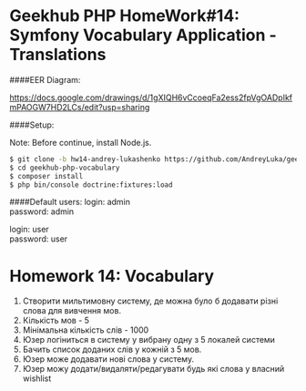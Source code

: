 Geekhub PHP HomeWork#14: Symfony Vocabulary Application - Translations
=

####EER Diagram:

https://docs.google.com/drawings/d/1gXIQH6vCcoeqFa2ess2fpVgOADpIkfmPAOGW7HD2LCs/edit?usp=sharing

####Setup:

Note: Before continue, install Node.js.

```bash
$ git clone -b hw14-andrey-lukashenko https://github.com/AndreyLuka/geekhub-php-vocabulary.git
$ cd geekhub-php-vocabulary
$ composer install
$ php bin/console doctrine:fixtures:load
``` 

####Default users:
login: admin<br>
password: admin

login: user<br>
password: user

Homework 14: Vocabulary
==========

1. Створити мильтимовну систему, де можна було б додавати різні слова для вивчення мов.
2. Кількість мов - 5
3. Мінімальна кількість слів - 1000
4. Юзер логіниться в систему у вибрану одну з 5 локалей системи
5. Бачить список доданих слів у кожній з 5 мов.
6. Юзер може додавати нові слова у систему.
7. Юзер можу додати/видаляти/редагувати будь які слова у власний wishlist
